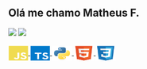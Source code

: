 ## Olá me chamo Matheus F.

<div> 
  <img height='170em' src= 'https://github-readme-stats.vercel.app/api?username=IMakeProgram&show_icons=true&theme=radical'/> <img height='170em', margin='5em' src= 'https://github-readme-stats.vercel.app/api/top-langs/?username=IMakeProgram'/>
</div>
<div style="display: inline_block"><br>
<a href ="https://beacons.ai/IMakeProgram">
<img align="center" alt="Rafa-Js" height="30" width="40" src="https://raw.githubusercontent.com/devicons/devicon/master/icons/javascript/javascript-plain.svg">
<img align="center" alt="Rafa-Ts" height="30" width="40" src="https://raw.githubusercontent.com/devicons/devicon/master/icons/typescript/typescript-plain.svg">  
<img align="center" alt="Rafa-Python" height="30" width="40" src="https://raw.githubusercontent.com/devicons/devicon/master/icons/python/python-original.svg">
<img align="center" alt="Rafa-HTML" height="30" width="40" src="https://raw.githubusercontent.com/devicons/devicon/master/icons/html5/html5-original.svg">
<img align="center" alt="Rafa-CSS" height="30" width="40" src="https://raw.githubusercontent.com/devicons/devicon/master/icons/css3/css3-original.svg">
</div>
